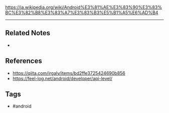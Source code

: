 https://ja.wikipedia.org/wiki/Android%E3%81%AE%E3%83%90%E3%83%BC%E3%82%B8%E3%83%A7%E3%83%B3%E5%B1%A5%E6%AD%B4

---
## Related Notes
- 

## References
- https://qiita.com/irgaly/items/bd2ffe3725424690b856
- https://feel-log.net/android/developer/api-level/

## Tags
- #android 